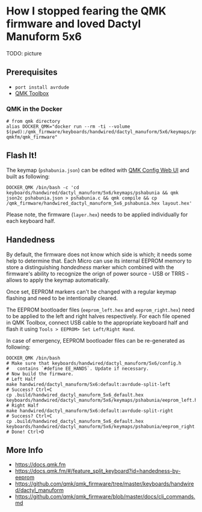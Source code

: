 # How I stopped fearing the QMK firmware and loved Dactyl Manuform 5x6

TODO: picture 

## Prerequisites
* `port install avrdude`
* [QMK Toolbox](https://github.com/qmk/qmk_toolbox/releases)

### QMK in the Docker

```shell  
# from qmk directory
alias DOCKER_QMK="docker run --rm -ti --volume $(pwd):/qmk_firmware/keyboards/handwired/dactyl_manuform/5x6/keymaps/pshabunia qmkfm/qmk_firmware"
```

## Flash It!

The keymap (`pshabunia.json`) can be edited with [QMK Config Web UI](https://config.qmk.fm) and built as following: 

```shell
DOCKER_QMK /bin/bash -c 'cd keyboards/handwired/dactyl_manuform/5x6/keymaps/pshabunia && qmk json2c pshabunia.json > pshabunia.c && qmk compile && cp /qmk_firmware/handwired_dactyl_manuform_5x6_pshabunia.hex layout.hex'
```

Please note, the firmware (`layer.hex`) needs to be applied individually for each keyboard half. 

## Handedness

By default, the firmware does not know which side is which; it needs some help to determine that.
Each Micro can use its internal EEPROM memory to store a distinguishing *handedness* marker which combined with the firmware's ability to recognize the orign of power source - USB or TRRS - allows to apply the keymap automatically.

Once set, EEPROM markers can't be changed with a regular keymap flashing and need to be intentionally cleared.

The EEPROM bootloader files (`eeprom_left.hex` and `eeprom_right.hex`) need to be applied to the left and right halves respectively. For each file opened in QMK Toolbox, connect USB cable to the appropriate keyboard half and flash it using `Tools > EEPROM> Set Left/Right Hand`.

In case of emergency, EEPROM bootloader files can be re-generated as following:

```shell
DOCKER_QMK /bin/bash
# Make sure that keyboards/handwired/dactyl_manuform/5x6/config.h
#   contains `#define EE_HANDS`. Update if necessary.
# Now build the firmware.
# Left Half
make handwired/dactyl_manuform/5x6:default:avrdude-split-left 
# Success? Ctrl+C
cp .build/handwired_dactyl_manuform_5x6_default.hex keyboards/handwired/dactyl_manuform/5x6/keymaps/pshabunia/eeprom_left.hex
# Right Half
make handwired/dactyl_manuform/5x6:default:avrdude-split-right
# Success? Ctrl+C
cp .build/handwired_dactyl_manuform_5x6_default.hex keyboards/handwired/dactyl_manuform/5x6/keymaps/pshabunia/eeprom_right.hex
# Done! Ctrl+D
```

## More Info
* https://docs.qmk.fm
* https://docs.qmk.fm/#/feature_split_keyboard?id=handedness-by-eeprom
* https://github.com/qmk/qmk_firmware/tree/master/keyboards/handwired/dactyl_manuform
* https://github.com/qmk/qmk_firmware/blob/master/docs/cli_commands.md 
